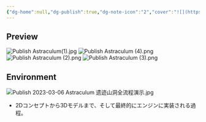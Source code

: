 ```yaml
---
{"dg-home":null,"dg-publish":true,"dg-note-icon":"2","cover":"![](https://github.com/Kairitsuhou/ImageHost/blob/main/Publish%20%E3%80%8AUnder%20the%20Sunset%E3%80%8B.png?raw=true)","description":null,"tags":["project/×Astraculum"],"platform":"Unity,Blender","permalink":"/900.Publish/「Under the Sunset」/","dgPassFrontmatter":true,"noteIcon":"2"}
---
```


## Preview
![Publish Astraculum(1).jpg](/img/user/700.Attachments/Publish%20Astraculum(1).jpg)
![Publish Astraculum (4).png](/img/user/700.Attachments/Publish%20Astraculum%20(4).png)
![Publish Astraculum (2).png](/img/user/700.Attachments/Publish%20Astraculum%20(2).png)
![Publish Astraculum (3).png](/img/user/700.Attachments/Publish%20Astraculum%20(3).png)

## Environment
![Publish 2023-03-06 Astraculum 遗迹山洞全流程演示.jpg](/img/user/700.Attachments/Publish%202023-03-06%20Astraculum%20%E9%81%97%E8%BF%B9%E5%B1%B1%E6%B4%9E%E5%85%A8%E6%B5%81%E7%A8%8B%E6%BC%94%E7%A4%BA.jpg)
- 2Dコンセプトから3Dモデルまで、そして最終的にエンジンに実装される過程。